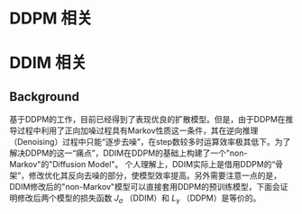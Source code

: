 # DDPM 相关
# DDIM 相关
## Background 
基于DDPM的工作，目前已经得到了表现优良的扩散模型。但是，由于DDPM在推导过程中利用了正向加噪过程具有Markov性质这一条件，其在逆向推理（Denoising）过程中只能“逐步去噪”，在step数较多时运算效率极其低下。为了解决DDPM的这一“痛点”，DDIM在DDPM的基础上构建了一个"non-Markov"的"Diffusion Model"。
个人理解上，DDIM实际上是借用DDPM的“骨架”，修改优化其反向去噪的部分，使模型效率提高。另外需要注意一点的是，DDIM修改后的"non-Markov"模型可以直接套用DDPM的预训练模型，下面会证明修改后两个模型的损失函数 $J_{\sigma}$ （DDIM）和 $L_{\gamma}$ （DDPM）是等价的。